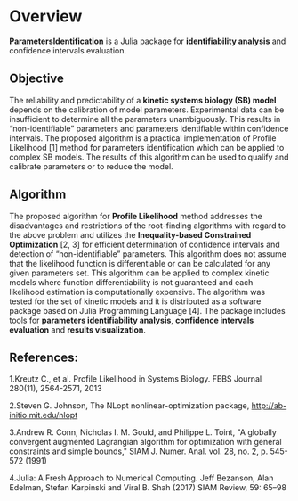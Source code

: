 # Overview

**ParametersIdentification** is a Julia package for **identifiability analysis** and confidence intervals evaluation.

## Objective

The reliability and predictability of a **kinetic systems biology (SB) model** depends on the calibration of model parameters. Experimental data can be insufficient to determine all the parameters unambiguously. This results in “non-identifiable” parameters and parameters identifiable within confidence intervals. The proposed algorithm is a practical implementation of Profile Likelihood [1] method for parameters identification which can be applied to complex SB models. The results of this algorithm can be used to qualify and calibrate parameters or to reduce the model.

## Algorithm

The proposed algorithm for **Profile Likelihood** method addresses the disadvantages and restrictions of the root-finding algorithms with regard to the above problem and utilizes the **Inequality-based Constrained Optimization** [2, 3] for efficient determination of confidence intervals and detection of “non-identifiable” parameters. This algorithm does not assume that the likelihood function is differentiable or can be calculated for any given parameters set. This algorithm can be applied to complex kinetic models where function differentiability is not guaranteed and each likelihood estimation is computationally expensive.  The algorithm was tested for the set of kinetic models and it is distributed as a software package based on Julia Programming Language [4]. The package includes tools for **parameters identifiability analysis**, **confidence intervals evaluation** and **results visualization**.


## References:

1.Kreutz C., et al. Profile Likelihood in Systems Biology. FEBS Journal 280(11), 2564-2571, 2013

2.Steven G. Johnson, The NLopt nonlinear-optimization package, http://ab-initio.mit.edu/nlopt

3.Andrew R. Conn, Nicholas I. M. Gould, and Philippe L. Toint, "A globally convergent augmented Lagrangian algorithm for optimization with general constraints and simple bounds," SIAM J. Numer. Anal. vol. 28, no. 2, p. 545-572 (1991)

4.Julia: A Fresh Approach to Numerical Computing. Jeff Bezanson, Alan Edelman, Stefan Karpinski and Viral B. Shah (2017) SIAM Review, 59: 65–98
